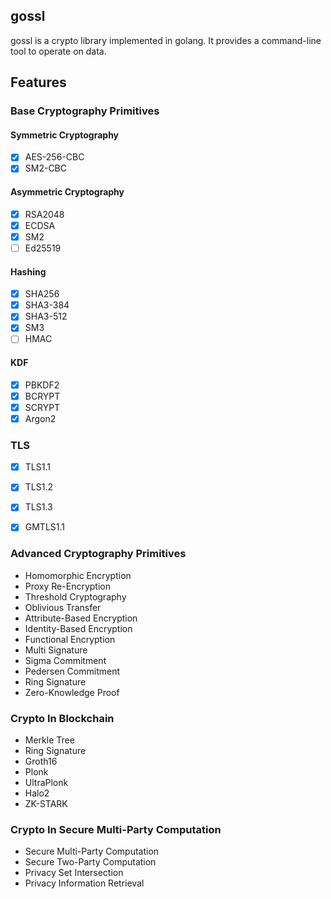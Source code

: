 ## gossl
gossl is a crypto library implemented in golang. It provides a command-line tool to operate on data.

## Features
### Base Cryptography Primitives
#### Symmetric Cryptography
- [x] AES-256-CBC
- [x] SM2-CBC

#### Asymmetric Cryptography
- [x] RSA2048
- [x] ECDSA
- [x] SM2
- [ ] Ed25519

#### Hashing
- [x] SHA256
- [x] SHA3-384
- [x] SHA3-512
- [x] SM3
- [ ] HMAC

#### KDF
- [x] PBKDF2
- [x] BCRYPT
- [x] SCRYPT
- [x] Argon2

### TLS
- [x] TLS1.1
- [x] TLS1.2
- [x] TLS1.3
- [x] GMTLS1.1


### Advanced Cryptography Primitives
- Homomorphic Encryption
- Proxy Re-Encryption
- Threshold Cryptography
- Oblivious Transfer
- Attribute-Based Encryption
- Identity-Based Encryption
- Functional Encryption
- Multi Signature
- Sigma Commitment
- Pedersen Commitment
- Ring Signature
- Zero-Knowledge Proof

### Crypto In Blockchain
- Merkle Tree
- Ring Signature
- Groth16
- Plonk
- UltraPlonk
- Halo2
- ZK-STARK

### Crypto In Secure Multi-Party Computation
- Secure Multi-Party Computation
- Secure Two-Party Computation
- Privacy Set Intersection
- Privacy Information Retrieval